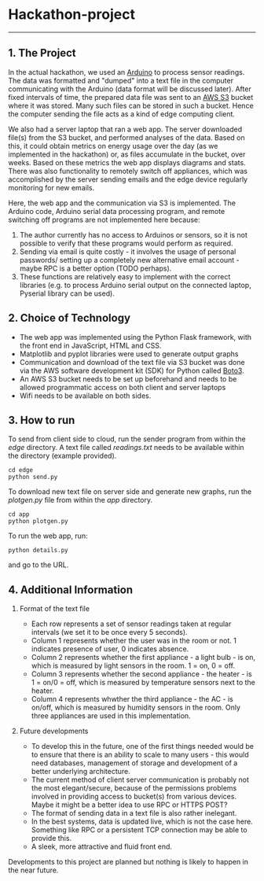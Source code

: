 # Hackathon-project
----

**1. The Project**
--
In the actual hackathon, we used an [Arduino](https://www.arduino.cc/) to process sensor readings. The data was formatted and "dumped" into a text file in the computer communicating with the Arduino (data format will be discussed later). After fixed intervals of time, the prepared data file was sent to an [AWS S3](https://aws.amazon.com/s3/) bucket where it was stored. Many such files can be stored in such a bucket. Hence the computer sending the file acts as a kind of edge computing client.

We also had a server laptop that ran a web app. The server downloaded file(s) from the S3 bucket, and performed analyses of the data. Based on this, it could obtain metrics on energy usage over the day (as we implemented in the hackathon) or, as files accumulate in the bucket, over weeks. Based on these metrics the web app displays diagrams and stats. There was also functionality to remotely switch off appliances, which was accomplished by the server sending emails and the edge device regularly monitoring for new emails.

Here, the web app and the communication via S3 is implemented. The Arduino code, Arduino serial data processing program, and remote switching off programs are not implemented here because:
  1. The author currently has no access to Arduinos or sensors, so it is not possible to verify that these programs would perform as required.
  2. Sending via email is quite costly - it involves the usage of personal passwords/ setting up a completely new alternative email account - maybe RPC is a better option (TODO perhaps).
  3. These functions are relatively easy to implement with the correct libraries (e.g. to process Arduino serial output on the connected laptop, Pyserial library can be used).
  
  
**2. Choice of Technology**
--
  - The web app was implemented using the Python Flask framework, with the front end in JavaScript, HTML and CSS.
  - Matplotlib and pyplot libraries were used to generate output graphs
  - Communication and download of the text file via S3 bucket was done via the AWS software development kit (SDK) for Python called [Boto3](https://github.com/boto/boto3).
  - An AWS S3 bucket needs to be set up beforehand and needs to be allowed programmatic access on both client and server laptops 
  - Wifi needs to be available on both sides.
  
  
**3. How to run**
--
  To send from client side to cloud, run the sender program from within the *edge* directory. A text file called *readings.txt* needs to be available within the directory (example provided).
  ```
  cd edge
  python send.py
  ```
  
  To download new text file on server side and generate new graphs, run the *plotgen.py* file from within the *app* directory.
  ```
  cd app
  python plotgen.py
  ```
  
  To run the web app, run:
  ```
  python details.py
  ```
  and go to the URL.
  
  
  **4. Additional Information**
  --
   1. Format of the text file
      - Each row represents a set of sensor readings taken at regular intervals (we set it to be once every 5 seconds).
      - Column 1 represents whether the user was in the room or not. 1 indicates presence of user, 0 indicates absence.
      - Column 2 represents whether the first appliance - a light bulb - is on, which is measured by light sensors in the room. 1 = on, 0 = off.
      - Column 3 represents whether the second appliance - the heater - is 1 = on/0 = off, which is measured by temperature sensors next to the heater.
      - Column 4 represents whwther the third appliance - the AC - is on/off, which is measured by humidity sensors in the room.
     Only three appliances are used in this implementation.
     
   2. Future developments
      - To develop this in the future, one of the first things needed would be to ensure that there is an ability to scale to many users - this would need databases,                     management of storage and development of a better underlying architecture.
      - The current method of client server communication is probably not the most elegant/secure, because of the permissions problems involved in providing access to bucket(s)         from various devices. Maybe it might be a better idea to use RPC or HTTPS POST?
      - The format of sending data in a text file is also rather inelegant.
      - In the best systems, data is updated live, which is not the case here. Something like RPC or a persistent TCP connection may be able to provide this.
      - A sleek, more attractive and fluid front end.
      
   Developments to this project are planned but nothing is likely to happen in the near future.
    
  
